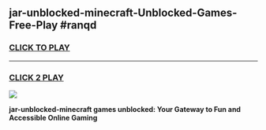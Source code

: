 
## jar-unblocked-minecraft-Unblocked-Games-Free-Play #ranqd
<h3>
<a href="https://us.freeplayer.one?title=jar-unblocked-minecraft&ref=9M">CLICK TO PLAY</a></h3>
<hr>

<h3>
<a href="https://us.freeplayer.one?title=jar-unblocked-minecraft&ref=9M">CLICK 2 PLAY</a>
  
</h3>

<a href="https://us.freeplayer.one?title=jar-unblocked-minecraft&ref=9M"><img src="https://clearcache.store/games.png"></a>


**jar-unblocked-minecraft games unblocked: Your Gateway to Fun and Accessible Online Gaming**

